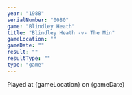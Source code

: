 ```yaml
---
year: "1988"
serialNumber: "0080" 
game: "Blindley Heath"
title: "Blindley Heath -v- The Min"
gameLocation: ""
gameDate: ""
result: ""
resultType: ""
type: "game"
---
```


Played at {gameLocation} on {gameDate} 
